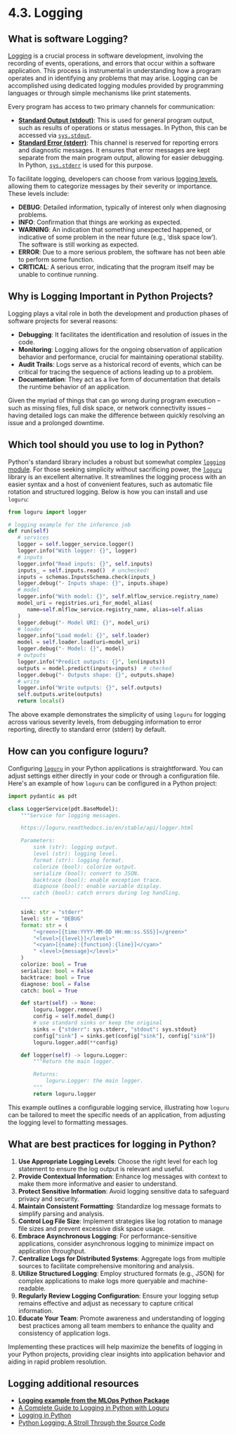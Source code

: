 # 4.3. Logging

## What is software Logging?

[Logging](https://en.wikipedia.org/wiki/Logging_(computing)) is a crucial process in software development, involving the recording of events, operations, and errors that occur within a software application. This process is instrumental in understanding how a program operates and in identifying any problems that may arise. Logging can be accomplished using dedicated logging modules provided by programming languages or through simple mechanisms like print statements.

Every program has access to two primary channels for communication:

- **[Standard Output (stdout)](https://en.wikipedia.org/wiki/Standard_streams#Standard_output_(stdout))**: This is used for general program output, such as results of operations or status messages. In Python, this can be accessed via [`sys.stdout`](https://docs.python.org/3/library/sys.html#sys.stdout).
- **[Standard Error (stderr)](https://en.wikipedia.org/wiki/Standard_streams#Standard_error_(stderr))**: This channel is reserved for reporting errors and diagnostic messages. It ensures that error messages are kept separate from the main program output, allowing for easier debugging. In Python, [`sys.stderr`](https://docs.python.org/3/library/sys.html#sys.stderr) is used for this purpose.

To facilitate logging, developers can choose from various [logging levels](https://docs.python.org/3/library/logging.html#logging-levels), allowing them to categorize messages by their severity or importance. These levels include:

- **DEBUG**: Detailed information, typically of interest only when diagnosing problems.
- **INFO**: Confirmation that things are working as expected.
- **WARNING**: An indication that something unexpected happened, or indicative of some problem in the near future (e.g., ‘disk space low’). The software is still working as expected.
- **ERROR**: Due to a more serious problem, the software has not been able to perform some function.
- **CRITICAL**: A serious error, indicating that the program itself may be unable to continue running.

## Why is Logging Important in Python Projects?

Logging plays a vital role in both the development and production phases of software projects for several reasons:

- **Debugging**: It facilitates the identification and resolution of issues in the code.
- **Monitoring**: Logging allows for the ongoing observation of application behavior and performance, crucial for maintaining operational stability.
- **Audit Trails**: Logs serve as a historical record of events, which can be critical for tracing the sequence of actions leading up to a problem.
- **Documentation**: They act as a live form of documentation that details the runtime behavior of an application.

Given the myriad of things that can go wrong during program execution – such as missing files, full disk space, or network connectivity issues – having detailed logs can make the difference between quickly resolving an issue and a prolonged downtime.

## Which tool should you use to log in Python?

Python's standard library includes a robust but somewhat complex [`logging` module](https://docs.python.org/3/library/logging.html). For those seeking simplicity without sacrificing power, the [`loguru`](https://loguru.readthedocs.io/) library is an excellent alternative. It streamlines the logging process with an easier syntax and a host of convenient features, such as automatic file rotation and structured logging. Below is how you can install and use `loguru`:

```python
from loguru import logger

# logging example for the inference job
def run(self)
   # services
   logger = self.logger_service.logger()
   logger.info("With logger: {}", logger)
   # inputs
   logger.info("Read inputs: {}", self.inputs)
   inputs_ = self.inputs.read()  # unchecked!
   inputs = schemas.InputsSchema.check(inputs_)
   logger.debug("- Inputs shape: {}", inputs.shape)
   # model
   logger.info("With model: {}", self.mlflow_service.registry_name)
   model_uri = registries.uri_for_model_alias(
      name=self.mlflow_service.registry_name, alias=self.alias
   )
   logger.debug("- Model URI: {}", model_uri)
   # loader
   logger.info("Load model: {}", self.loader)
   model = self.loader.load(uri=model_uri)
   logger.debug("- Model: {}", model)
   # outputs
   logger.info("Predict outputs: {}", len(inputs))
   outputs = model.predict(inputs=inputs)  # checked
   logger.debug("- Outputs shape: {}", outputs.shape)
   # write
   logger.info("Write outputs: {}", self.outputs)
   self.outputs.write(outputs)
   return locals()
```

The above example demonstrates the simplicity of using `loguru` for logging across various severity levels, from debugging information to error reporting, directly to standard error (stderr) by default.

## How can you configure loguru?

Configuring [`loguru`](https://loguru.readthedocs.io/) in your Python applications is straightforward. You can adjust settings either directly in your code or through a configuration file. Here's an example of how `loguru` can be configured in a Python project:

```python
import pydantic as pdt

class LoggerService(pdt.BaseModel):
    """Service for logging messages.

    https://loguru.readthedocs.io/en/stable/api/logger.html

    Parameters:
        sink (str): logging output.
        level (str): logging level.
        format (str): logging format.
        colorize (bool): colorize output.
        serialize (bool): convert to JSON.
        backtrace (bool): enable exception trace.
        diagnose (bool): enable variable display.
        catch (bool): catch errors during log handling.
    """

    sink: str = "stderr"
    level: str = "DEBUG"
    format: str = (
        "<green>[{time:YYYY-MM-DD HH:mm:ss.SSS}]</green>"
        "<level>[{level}]</level>"
        "<cyan>[{name}:{function}:{line}]</cyan>"
        " <level>{message}</level>"
    )
    colorize: bool = True
    serialize: bool = False
    backtrace: bool = True
    diagnose: bool = False
    catch: bool = True

    def start(self) -> None:
        loguru.logger.remove()
        config = self.model_dump()
        # use standard sinks or keep the original
        sinks = {"stderr": sys.stderr, "stdout": sys.stdout}
        config["sink"] = sinks.get(config["sink"], config["sink"])
        loguru.logger.add(**config)

    def logger(self) -> loguru.Logger:
        """Return the main logger.

        Returns:
            loguru.Logger: the main logger.
        """
        return loguru.logger
```

This example outlines a configurable logging service, illustrating how `loguru` can be tailored to meet the specific needs of an application, from adjusting the logging level to formatting messages.

## What are best practices for logging in Python?

1. **Use Appropriate Logging Levels**: Choose the right level for each log statement to ensure the log output is relevant and useful.
2. **Provide Contextual Information**: Enhance log messages with context to make them more informative and easier to understand.
3. **Protect Sensitive Information**: Avoid logging sensitive data to safeguard privacy and security.
4. **Maintain Consistent Formatting**: Standardize log message formats to simplify parsing and analysis.
5. **Control Log File Size**: Implement strategies like log rotation to manage file sizes and prevent excessive disk space usage.
6. **Embrace Asynchronous Logging**: For performance-sensitive applications, consider asynchronous logging to minimize impact on application throughput.
7. **Centralize Logs for Distributed Systems**: Aggregate logs from multiple sources to facilitate comprehensive monitoring and analysis.
8. **Utilize Structured Logging**: Employ structured formats (e.g., JSON) for complex applications to make logs more queryable and machine-readable.
9. **Regularly Review Logging Configuration**: Ensure your logging setup remains effective and adjust as necessary to capture critical information.
10. **Educate Your Team**: Promote awareness and understanding of logging best practices among all team members to enhance the quality and consistency of application logs.

Implementing these practices will help maximize the benefits of logging in your Python projects, providing clear insights into application behavior and aiding in rapid problem resolution.

## Logging additional resources

- **[Logging example from the MLOps Python Package](https://github.com/fmind/mlops-python-package/blob/main/src/bikes/jobs/training.py)**
- [A Complete Guide to Logging in Python with Loguru](https://betterstack.com/community/guides/logging/loguru/)
- [Logging in Python](https://realpython.com/python-logging/)
- [Python Logging: A Stroll Through the Source Code](https://realpython.com/python-logging-source-code/)